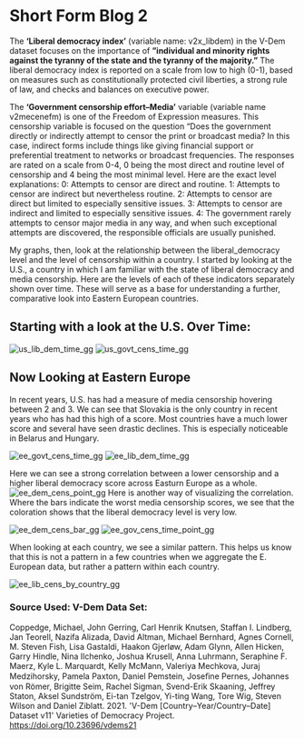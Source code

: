 # Short Form Blog 2

The **‘Liberal democracy index’** (variable name: v2x_libdem) in the V-Dem dataset focuses on the importance of **”individual and minority rights against the tyranny of the state and the tyranny of the majority.”** The liberal democracy index is reported on a scale from low to high (0-1), based on measures such as constitutionally protected civil liberties, a strong rule of law, and checks and balances on executive power. 

The **‘Government censorship effort–Media’** variable (variable name v2mecenefm) is one of the Freedom of Expression measures. This censorship variable is focused on the question “Does the government directly or indirectly attempt to censor the print or broadcast media? In this case, indirect forms include things like giving financial support or preferential treatment to networks or broadcast frequencies. The responses are rated on a scale from 0-4, 0 being the most direct and routine level of censorship and 4 being the most minimal level. Here are the exact level explanations:
        0: Attempts to censor are direct and routine.
        1: Attempts to censor are indirect but nevertheless routine.
        2: Attempts to censor are direct but limited to especially sensitive issues.
        3: Attempts to censor are indirect and limited to especially sensitive issues.
        4: The government rarely attempts to censor major media in any way, and when such
        exceptional attempts are discovered, the responsible officials are usually punished.


My graphs, then, look at the relationship between the liberal_democracy level and the level of censorship within a country. I started by looking at the U.S., a country in which I am familiar with the state of liberal democracy and media censorship. Here are the levels of each of these indicators separately shown over time. These will serve as a base for understanding a further, comparative look into Eastern European countries.


## Starting with a look at the U.S. Over Time:


![us_lib_dem_time_gg](https://user-images.githubusercontent.com/114178058/206878221-426db0a8-5ff1-43cc-9620-d9a4b606de00.png)
![us_govt_cens_time_gg](https://user-images.githubusercontent.com/114178058/206878251-8dc8a425-54f6-47af-ac0e-7b23eb5336f9.png)


## Now Looking at Eastern Europe

In recent years, U.S. has had a measure of media censorship hovering between 2 and 3. We can see that Slovakia is the only country in recent years who has had this high of a score. Most countries have a much lower score and several have seen drastic declines. This is especially noticeable in Belarus and Hungary.

![ee_govt_cens_time_gg](https://user-images.githubusercontent.com/114178058/206878811-442ba92b-19a1-41d1-860f-31ff68521d80.png)
![ee_lib_dem_time_gg](https://user-images.githubusercontent.com/114178058/206878814-fc3a0b8e-74a0-4b00-a223-b8d58398a4b4.png)

Here we can see a strong correlation between a lower censorship and a higher liberal democracy score across Easturn Europe as a whole.
![ee_dem_cens_point_gg](https://user-images.githubusercontent.com/114178058/206878950-ce88fe46-af3c-4982-b8a3-f0cf424eae8d.png)
Here is another way of visualizing the correlation. Where the bars indicate the worst media censorship scores, we see that the coloration shows that the liberal democracy level is very low.

![ee_dem_cens_bar_gg](https://user-images.githubusercontent.com/114178058/206878817-1579a3c7-b225-4454-91d4-4bf605a87090.png)
![ee_gov_cens_time_point_gg](https://user-images.githubusercontent.com/114178058/206878825-4ff6f0ea-2c0e-463b-9d73-a3910a8096f8.png)

When looking at each country, we see a similar pattern. This helps us know that this is not a pattern in a few countries when we aggregate the E. European data, but rather a pattern within each country.

![ee_lib_cens_by_country_gg](https://user-images.githubusercontent.com/114178058/206878829-428b0613-90b8-480e-b2d1-b2ab8553a84b.png)



### Source Used: V-Dem Data Set:

Coppedge, Michael, John Gerring, Carl Henrik Knutsen, Staffan I. Lindberg, Jan Teorell, Nazifa Alizada, David Altman, Michael Bernhard, Agnes Cornell, M. Steven Fish, Lisa Gastaldi, Haakon Gjerløw, Adam Glynn, Allen Hicken, Garry Hindle, Nina Ilchenko, Joshua Krusell, Anna Luhrmann, Seraphine F. Maerz, Kyle L. Marquardt, Kelly McMann, Valeriya Mechkova, Juraj Medzihorsky, Pamela Paxton, Daniel Pemstein, Joseﬁne Pernes, Johannes von Römer, Brigitte Seim, Rachel Sigman, Svend-Erik Skaaning, Jeffrey Staton, Aksel Sundström, Ei-tan Tzelgov, Yi-ting Wang, Tore Wig, Steven Wilson and Daniel Ziblatt. 2021. 'V-Dem [Country–Year/Country–Date] Dataset v11' Varieties of Democracy Project. https://doi.org/10.23696/vdems21


